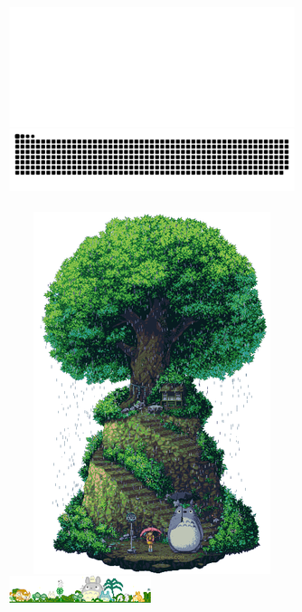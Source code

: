 
<!-- NEOFETCH -->
<!-- https://readme-typing-svg.demolab.com/demo/ -->
<!-- 
W41do@GitHub:~$ neofetch
 
⬛⬛⬛⬛⬛⬛⬜⬜⬜⬜⬜⬜⬜⬛⬛⬛⬛⬛⬛   W41do@GitHub
⬛⬛⬛⬛⬜⬜⬜⬜⬜⬜⬜⬜⬜⬜⬜⬛⬛⬛⬛   ------------
⬛⬛⬛⬜⬜⬜⬜⬜⬜⬜⬜⬜⬜⬜⬜⬜⬛⬛⬛   Name: Waldo
⬛⬛⬜⬜⬜⬛⬜⬜⬜⬜⬜⬜⬜⬛⬜⬜⬜⬛⬛   Age: 21 years
⬛⬜⬜⬜⬛⬛⬛⬜⬜⬜⬜⬜⬛⬛⬛⬜⬜⬜⬛   Status: Student
⬛⬜⬜⬜⬛⬛⬛⬛⬛⬛⬛⬛⬛⬛⬛⬜⬜⬜⬛   From: Czech Republic
⬜⬜⬜⬛⬛⬛⬛⬛⬛⬛⬛⬛⬛⬛⬛⬛⬜⬜⬜   
⬜⬜⬜⬛⬛⬛⬛⬛⬛⬛⬛⬛⬛⬛⬛⬛⬜⬜⬜   Job: SOC Analyst [1 year]
⬜⬜⬜⬛⬛⬛⬛⬛⬛⬛⬛⬛⬛⬛⬛⬛⬜⬜⬜   Education: InfoSec student [2 years, 1 more -> bachelor's degree]
⬜⬜⬜⬛⬛⬛⬛⬛⬛⬛⬛⬛⬛⬛⬛⬛⬜⬜⬜   
⬜⬜⬜⬛⬛⬛⬛⬛⬛⬛⬛⬛⬛⬛⬛⬛⬜⬜⬜   Languages: Python, Bash/Shell, Markdown, HTML, CSS, JS, Java, C/C++, SQL, VBA
⬜⬜⬜⬜⬛⬛⬛⬛⬛⬛⬛⬛⬛⬛⬛⬜⬜⬜⬜   Interests: Linux, Cybersecurity, Creativity, Automation
⬜⬜⬜⬜⬜⬛⬛⬛⬛⬛⬛⬛⬛⬛⬜⬜⬜⬜⬜   IDE: Visual Studio Code [Color Theme: Tokyo Night]
⬛⬜⬜⬜⬜⬜⬜⬜⬛⬛⬛⬜⬜⬜⬜⬜⬜⬜⬛   
⬛⬜⬜⬛⬛⬜⬜⬛⬛⬛⬛⬛⬜⬜⬜⬜⬜⬜⬛   Hobbies: Programming, Anime, Books, Games
⬛⬛⬜⬜⬛⬛⬛⬛⬛⬛⬛⬛⬜⬜⬜⬜⬜⬛⬛   Fun Fact: you found me
⬛⬛⬛⬜⬜⬛⬛⬛⬛⬛⬛⬛⬜⬜⬜⬜⬛⬛⬛   
⬛⬛⬛⬛⬜⬜⬜⬛⬛⬛⬛⬛⬜⬜⬜⬛⬛⬛⬛   ⬛🟥🟩🟨🟦🟪🟧⬜
⬛⬛⬛⬛⬛⬛⬜⬛⬛⬛⬛⬛⬜⬛⬛⬛⬛⬛⬛   ⬛🟥🟩🟨🟦🟪🟧⬜
 
W41do@GitHub:~$
-->

<!-- TEXT ONLY -->
<!-- 
W41do@GitHub
------------
Name: Waldo
Age: 21 years
Status: Student
From: Czech Republic

Job: SOC Analyst [1 year]
Education: InfoSec student [2 years, 1 more -> bachelor's degree]

Languages: Python, Bash/Shell, Markdown, HTML, CSS, JS, Java, C/C++, SQL, VBA
Interests: Linux, Cybersecurity, Creativity, Automation
IDE: Visual Studio Code [Color Theme: Tokyo Night]

Quote of the Day: “Remember that very little is needed to make a happy life.”
Hobbies: Programming, Anime, Books, Games
Fun Fact: you found me

⬛🟥🟩🟨🟦🟪🟧⬜
⬛🟥🟩🟨🟦🟪🟧⬜
 -->

<div align="center">
<picture>
    <img src="neofetch/blue_slow.svg"/>
</picture>
<picture>
    <img src="snake/snake1.svg"/>
</picture>
</br>
</br>
</br>
<picture>
    <img src="gifs/totoro.gif"/>
</picture>
</div>
<div align="center" style="position: fixed;">
<picture>
    <img src="gifs/totoro_bg.gif">
</picture>
</div>


<!-- 
<picture>
    <img src="purple.svg" alt="Typing SVG" />
</picture> -->

<!-- <picture>
    <img src="red.svg" alt="Typing SVG" />
</picture> -->

<!-- <picture>
    <img src="tyrquise.svg" alt="Typing SVG" />
</picture>


<picture>
    <img src="1.svg" alt="Typing SVG" />
</picture>

<picture>
    <img src="2.svg" alt="Typing SVG" />
</picture>

<picture>
    <img src="3.svg" alt="Typing SVG" />
</picture>

<picture>
    <img src="4.svg" alt="Typing SVG" />
</picture>

<picture>
    <img src="5.svg" alt="Typing SVG" />
</picture> -->

<!-- <picture>
    <img src="6.svg" alt="Typing SVG" />
</picture> -->





<!-- Design and Customization
Learning: Machine/Deep Learning
Programming Languages: Python, Java, C++,
Code: Python, Java, C++,
Role: SOC Analyst [1 year]
Email: W41do [at] protonmail.com



Discord: Waldo#8282

Certifications: 404
Current Linux Distro: Fedora 37
Favorite Quote: “Remember that very little is needed to make a happy life.” ― Marcus Aurelius, Meditations
Favorite Book: Meditations: Aurelius, Marcus
Goals: Obtain OSCP certification, contribute to open-source projects


https://github.com/DenverCoder1/readme-typing-svg
https://github.com/DenverCoder1/github-readme-streak-stats
https://github.com/DenverCoder1/custom-icon-badges
https://github.com/DenverCoder1/table2ascii


cool accs:
https://github.com/guilyx

<p align="center">
  <img src="https://capsule-render.vercel.app/api?type=waving&color=gradient&height=60&section=footer&width=100"/>
</p>


## Visitor Count
![Visitor Count](https://profile-counter.glitch.me/8BitJonny/count.svg) -->

<!-- ## Spotify Live View
[![Spotify](https://github-spotify-live.vercel.app/api/spotify)](https://open.spotify.com/user/31satnjpfyyvc43dgnzmwfyvas5y) -->


<!-- https://github.com/8BitJonny/8BitJonny/tree/master

W41do@Earth
-----------
OS: Homo Sapiens OS
Host: Earth (Classified as Planet 3rd Rock from the Sun)
Kernel: DNA/RNA
Uptime: 21 years
Packages: j
Shell: j
Resolution: j
DE: INFJ
WM: idk
WM Theme: idk
Theme: idk
Terminal: Verbal and Nonverbal Communication
CPU: Brain (Central Processing Unit)
GPU: Eyes (Visual Processing Unit)
<!-- <html>
<body> -->
<!-- Memory: Memory Capacity (Short-term and Long-term Memory)
Memory: <p id="memory"></p>2056TiB / 2274TiB

<div>
<script>
let x = Math.floor((Math.random() * 500) + 1); 
document.getElementById("memory").innerHTML = x;
</script>
</div> -->
<!-- 
</body>
</html> -->
<!-- 
Name: Waldo
Age: 21 years
Host: 
Personality Type: INFJ
Location: Czech Republic
Local Time: UTC+02:00
Email: W41do@protonmail.com
Hobbies: 
Education:
Interests:
Favorite Food:
Favorite Books:


<!-- A little more about me...
About myself...




“Remember that very little is needed to make a happy life.”
― Marcus Aurelius, Meditations 


“Death smiles at us all; all we can do is smile back.”
― Marcus Aurelius 


“Confine yourself to the present.”
― Marcus Aurelius, Meditations 


“A man must stand erect, not be kept erect by others.”
― Marcus Aurelius, Meditations 


“He is so rich, he has no room to shit.”
― Marcus Aurelius, Meditations 

“Ask yourself at every moment, 'Is this necessary?”
― Marcus Aurelius






Time Zone: UTC+02:00

OS: Earth (Human Edition)
Name: [Insert Name]
Age: 21 years
Gender: [Insert Gender]
Nationality: [Insert Nationality]

Work Experience: [Insert Job Title], [Insert Company/Organization Name], [Insert Duration] | [Insert Job Title], [Insert Company/Organization Name], [Insert Duration] | [Insert Job Title], [Insert Company/Organization Name], [Insert Duration]
Research Experience: [Insert Research Position], [Insert Research Institution], [Insert Duration] | [Insert Research Position], [Insert Research Institution], [Insert Duration]
Projects: [Insert Project Title]: [Insert Brief Description/Key Accomplishments] | [Insert Project Title]: [Insert Brief Description/Key Accomplishments] | [Insert Project Title]: [Insert Brief Description/Key Accomplishments]
Publications: [Insert Publication Title], [Insert Journal/Conference Name], [Insert Year] | [Insert Publication Title], [Insert Journal/Conference Name], [Insert Year]
Skills: [Insert Skill 1]: [Insert Skill Level] | [Insert Skill 2]: [Insert Skill Level] | [Insert Skill 3]: [Insert Skill Level]


Advanced autostructuring and autorepair.
100–400Hz var
20watt idle, 100 watt peak. Ketone-oxygen power supply.
Liquid cooled.


If the human brain were a computer, what would be the specifications of this computer?

Asynchronous analog pulse modulated neural net at 100–400Hz variable frequency. 100 billion neurons and 200 trillion connection.

Advanced autostructuring and autorepair.

20watt idle, 100 watt peak. Ketone-oxygen power supply.

Liquid cooled.

700000 hours MTBF.

On the other hand, the brain has about 1e15 synapses, making it analogous to five million contemporary 200 million transistor chip "cores".


🟩🟩🟦🟦🟦
🟩🟩🟩🟦🟦🟦🟩
🟩🟩🟩🟦🟦🟦🟦🟩🟩
🟩🟦🟦🟦🟦🟦🟩🟩🟩
🟦🟩🟩🟦🟦🟦🟩🟩🟩
🟦🟩🟩🟦🟦🟦🟦🟩🟩
🟦🟦🟩🟦🟦🟦🟦🟩🟩
🟦🟦🟦🟦🟦🟦🟦
🟦🟦🟦🟦🟦


⬜⬜⬜⬜⬛⬛⬛⬛⬛⬛⬜⬜⬜⬜⬜
⬜⬜⬛⬛🟦🟦🟦🟦🟦🟦⬛⬛⬜⬜⬜
⬜⬛🟦🟦🟦🟦🟦🟦🟩🟦🟦🟦⬛⬜⬜
🟦🟦🟩🟩🟦🟦🟦🟦🟩🟦🟦🟦⬛⬜
🟦🟩🟩🟩🟦🟦🟦🟩🟩🟦🟦🟦⬛⬜
🟦🟦🟦🟩🟩🟩🟦🟦🟩🟦🟦🟦🟦🟦⬛
🟦🟦🟦🟩🟩🟦🟩🟦🟦🟦🟦🟩🟩🟦⬛
🟦🟦🟦🟦🟩🟦🟦🟦🟦🟦🟦🟦🟩🟦⬛
🟦🟦🟦🟦🟦🟦🟦🟦🟦🟦🟦🟦🟦🟦⬛
🟩🟦🟦🟦🟦🟦🟩🟩🟩🟩🟦🟦🟩🟦⬛
🟩🟩🟦⬛⬛⬛⬛⬛⬛⬛⬛🟦🟦🟦⬛

⬜⬜⬛⬜⬜⬜⬛⬜⬜⬛⬜⬜⬜⬛⬜⬜
⬜⬜⬛⬜⬜⬜⬜⬜⬜⬜⬜⬜⬜⬛⬜⬜
⬜⬜⬜⬛⬜⬜⬜⬜⬜⬜⬜⬜⬛⬜⬜⬜
⬜⬜⬜⬜⬛⬛⬛⬛⬛⬛⬛⬛⬜⬜⬜⬜

🟨
"　"


⬜⬜⬜⬜⬜⬛⬛⬛⬛⬛⬜⬜⬜⬜⬜
⬜⬜⬜⬛⬛⬛⬛⬛⬛⬛⬛⬛⬜⬜⬜
⬜⬜⬛⬛⬛⬛⬛⬛⬛⬛⬛⬛⬛⬜⬜
⬜⬛⬛⬛⬛⬛⬛⬛⬛⬛⬛⬛⬛⬛⬜
⬜⬛⬛⬛⬛⬛⬛⬛⬛⬛⬜⬜⬜⬛⬜
⬛⬛⬛⬛⬛⬛⬛⬛⬛⬜⬜⬜⬜⬜⬛
⬛⬛⬛⬛⬛⬛⬛⬛⬜⬜⬜⬜⬜⬜⬛
⬛⬛⬜⬜⬛⬛⬛⬛⬜⬜⬜⬛⬛⬜⬜
⬛⬛⬜⬜⬜⬛⬛⬜⬜⬜⬛⬛⬛⬜⬜
⬛⬛⬜⬜⬜⬜⬛⬜⬜⬛⬛⬛⬛⬜⬜
⬜⬛⬛⬜⬜⬜⬛⬜⬜⬛⬛⬛⬜⬜⬜
⬜⬛⬛⬛⬛⬛⬛⬜⬜⬜⬜⬜⬜⬜⬜
⬜⬛⬛⬛⬛⬛⬜⬜⬜⬜⬜⬜⬜⬜⬜
⬜⬜⬛⬛⬛⬜⬜⬜⬜⬜⬜⬜⬜⬜⬜


⬜⬜🟥🟥🟥⬜⬜
⬜🟥🟥🟥🟥🟥⬜
🟥🟥🟥🟥🟥🟥🟥
🟥⬜⬜🟥⬜⬜🟥
🟥⬛⬜🟥⬛⬜🟥
🟥🟥🟥🟥🟥🟥🟥
🟥🟥🟥🟥🟥🟥🟥
🟥🟥🟥🟥🟥🟥🟥
🟥⬜🟥⬜🟥⬜🟥 -->


<!-- https://github.com/marketplace/actions/generate-snake-game-from-github-contribution-grid

https://github.com/D3vil0p3r

<img src="https://camo.githubusercontent.com/b867e04377eea646939445ce4e0565253428256abc39c6d32d7b67aab3160d18/68747470733a2f2f63617073756c652d72656e6465722e76657263656c2e6170702f6170693f747970653d776176696e6726636f6c6f723d6772616469656e74266865696768743d3130302673656374696f6e3d666f6f746572" theme=tokyonight/>

<img src="https://camo.githubusercontent.com/b867e04377eea646939445ce4e0565253428256abc39c6d32d7b67aab3160d18/68747470733a2f2f63617073756c652d72656e6465722e76657263656c2e6170702f6170693f747970653d776176696e6726636f6c6f723d6772616469656e74266865696768743d3130302673656374696f6e3d666f6f746572"/>

https://github.com/VydrOz




♠️⚫⬛🖤♣️🤍⬜⚪◼️◾▪️◻️◽▫️🔲🔳 

⬜⬜⬜⬜⬜⬜⬜⬜⬜⬜⬜⬜⬜⬜⬜⬜
⬜⬜⬛⬛⬜⬜⬜⬜⬜⬜⬜⬜⬛⬛⬜⬜
⬜⬛⬜⬜⬛⬜⬜⬜⬜⬜⬜⬛⬜⬜⬛⬜
⬜⬛⬜⬜⬜⬛⬜⬜⬜⬜⬛⬜⬜⬜⬛⬜
⬜⬛⬜⬜⬜⬜⬛⬛⬛⬛⬜⬜⬜⬜⬛⬜
⬜⬛⬜⬜⬜⬜⬜⬜⬜⬜⬜⬜⬜⬜⬛⬜
⬛⬜⬜⬜⬜⬜⬜⬜⬜⬜⬜⬜⬜⬜⬜⬛
⬛⬜⬜⬜⬛⬛⬜⬜⬜⬜⬛⬛⬜⬜⬜⬛
⬛⬜🌫️⬛⬛⬛⬛🌫️🌫️⬛⬛⬛⬛🌫️⬜⬛
⬛⬜⬜⬛⬛⬛⬛⬜⬜⬛⬛⬛⬛⬜⬜⬛
⬛⬜⬜⬜⬛⬛⬜⬜⬜⬜⬛⬛⬜⬜⬜⬛
⬜⬛⬜⬜⬜⬜⬜⬜⬜⬜⬜⬜⬜⬜⬛⬜
⬜⬜⬛⬜⬜⬜⬜⬜⬜⬜⬜⬜⬜⬛⬜⬜
⬜⬜⬜⬛⬛⬛⬛⬛⬛⬛⬛⬛⬛⬜⬜⬜
⬜⬜⬜⬜⬜⬜⬜⬜⬜⬜⬜⬜⬜⬜⬜⬜
⬜⬜⬜⬜⬜⬜⬜⬜⬜⬜⬜⬜⬜⬜⬜⬜

⬜⬜⬜⬜⬜⬜⬜⬜⬜⬜⬜⬜⬜⬜⬜⬜
⬜⬜⬛⬛⬜⬜⬜⬜⬜⬜⬜⬜⬛⬛⬜⬜
⬜⬛🌫️🌫️⬛⬜⬜⬜⬜⬜⬜⬛🌫️🌫️⬛⬜
⬜⬛🌫️🌫️🌫️⬛⬜⬜⬜⬜⬛🌫️🌫️🌫️⬛⬜
⬜⬛🌫️🌫️🌫️🌫️⬛⬛⬛⬛🌫️🌫️🌫️🌫️⬛⬜
⬜⬛🌫️🌫️🌫️🌫️🌫️🌫️🌫️🌫️🌫️🌫️🌫️🌫️⬛⬜
⬛🌫️🌫️🌫️🌫️🌫️🌫️🌫️🌫️🌫️🌫️🌫️🌫️🌫️🌫️⬛
⬛🌫️🌫️🌫️⬛⬛🌫️🌫️🌫️🌫️⬛⬛🌫️🌫️🌫️⬛
⬛🌫️🌫️⬛⬛⬛⬛🌫️🌫️⬛⬛⬛⬛🌫️🌫️⬛
⬛🌫️🌫️⬛⬛⬛⬛🌫️🌫️⬛⬛⬛⬛🌫️🌫️⬛
⬛🌫️🌫️🌫️⬛⬛🌫️🌫️🌫️🌫️⬛⬛🌫️🌫️🌫️⬛
⬜⬛🌫️🌫️🌫️🌫️🌫️🌫️🌫️🌫️🌫️🌫️🌫️🌫️⬛⬜
⬜⬜⬛🌫️🌫️🌫️🌫️🌫️🌫️🌫️🌫️🌫️🌫️⬛⬜⬜
⬜⬜⬜⬛⬛⬛⬛⬛⬛⬛⬛⬛⬛⬜⬜⬜
⬜⬜⬜⬜⬜⬜⬜⬜⬜⬜⬜⬜⬜⬜⬜⬜
⬜⬜⬜⬜⬜⬜⬜⬜⬜⬜⬜⬜⬜⬜⬜⬜


" " 2X JE MENE NEZ KOSTKA
" " obyc mezera ale funguje 

"　"
"        " two spaces plus 0.001
"⠀⠀" one minus 0.001

"　⠀"

"⠀⢀" dost good

3x" "plus" "obys rovna se 2 mezery tesne pres

"                  " perfect 7
"　　　　　　　　　　　" perfect 8 (16)
"    　　" perfect 3 (6, 9, 12)
"        " two spaces plus 0.001



⬛⬛⬛⬛⬛⬛⬛⬛⬛⬛⬛⬛⬛⬛⬛⬛
⬛⬛🟥🟥⬛⬛⬛⬛⬛⬛⬛⬛🟥🟥⬛⬛
⬛🟥⬛⬛🟥⬛⬛⬛⬛⬛⬛🟥⬛⬛🟥⬛
⬛🟥⬛⬛⬛🟥⬛⬛⬛⬛🟥⬛⬛⬛🟥⬛
⬛🟥⬛⬛⬛⬛🟥🟥🟥🟥⬛⬛⬛⬛🟥⬛
⬛🟥⬛⬛⬛⬛⬛⬛⬛⬛⬛⬛⬛⬛🟥⬛
🟥⬛⬛⬛⬛⬛⬛⬛⬛⬛⬛⬛⬛⬛⬛🟥
🟥⬛⬛⬛🟥🟥⬛⬛⬛⬛🟥🟥⬛⬛⬛🟥
🟥⬛⬛🟥🟥🟥🟥⬛⬛🟥🟥🟥🟥⬛⬛🟥
🟥⬛⬛🟥🟥🟥🟥⬛⬛🟥🟥🟥🟥⬛⬛🟥
🟥⬛⬛⬛🟥🟥⬛⬛⬛⬛🟥🟥⬛⬛⬛🟥
⬛🟥⬛⬛⬛⬛⬛⬛⬛⬛⬛⬛⬛⬛🟥⬛
⬛⬛🟥⬛⬛⬛⬛⬛⬛⬛⬛⬛⬛🟥⬛⬛
⬛⬛⬛🟥🟥🟥🟥🟥🟥🟥🟥🟥🟥⬛⬛⬛
⬛⬛⬛⬛⬛⬛⬛⬛⬛⬛⬛⬛⬛⬛⬛⬛
⬛⬛⬛⬛⬛⬛⬛⬛⬛⬛⬛⬛⬛⬛⬛⬛



🟦🟦🟦🟦🟦🟦🟦🟦🟦🟦🟦🟦🟦🟦🟦🟦
🟦🟦⬛⬛🟦🟦🟦🟦🟦🟦🟦🟦⬛⬛🟦🟦
🟦⬛🟦🟦⬛🟦🟦🟦🟦🟦🟦⬛🟦🟦⬛🟦
🟦⬛🟦🟦🟦⬛🟦🟦🟦🟦⬛🟦🟦🟦⬛🟦
🟦⬛🟦🟦🟦🟦⬛⬛⬛⬛🟦🟦🟦🟦⬛🟦
🟦⬛🟦🟦🟦🟦🟦🟦🟦🟦🟦🟦🟦🟦⬛🟦
⬛🟦🟦🟦🟦🟦🟦🟦🟦🟦🟦🟦🟦🟦🟦⬛
⬛🟦🟦🟦⬛⬛🟦🟦🟦🟦⬛⬛🟦🟦🟦⬛
⬛🟦🟦⬛⬛⬛⬛🟦🟦⬛⬛⬛⬛🟦🟦⬛
⬛🟦🟦⬛⬛⬛⬛🟦🟦⬛⬛⬛⬛🟦🟦⬛
⬛🟦🟦🟦⬛⬛🟦🟦🟦🟦⬛⬛🟦🟦🟦⬛
🟦⬛🟦🟦🟦🟦🟦🟦🟦🟦🟦🟦🟦🟦⬛🟦
🟦🟦⬛🟦🟦🟦🟦🟦🟦🟦🟦🟦🟦⬛🟦🟦
🟦🟦🟦⬛⬛⬛⬛⬛⬛⬛⬛⬛⬛🟦🟦🟦
🟦🟦🟦🟦🟦🟦🟦🟦🟦🟦🟦🟦🟦🟦🟦🟦
🟦🟦🟦🟦🟦🟦🟦🟦🟦🟦🟦🟦🟦🟦🟦🟦



⬜⬜⬜⬜⬜⬜⬜⬜⬜⬜⬜⬜⬜⬜⬜⬜
⬜⬜🟦🟦⬜⬜⬜⬜⬜⬜⬜⬜🟦🟦⬜⬜
⬜🟦⬜⬜🟦⬜⬜⬜⬜⬜⬜🟦⬜⬜🟦⬜
⬜🟦⬜⬜⬜🟦⬜⬜⬜⬜🟦⬜⬜⬜🟦⬜
⬜🟦⬜⬜⬜⬜🟦🟦🟦🟦⬜⬜⬜⬜🟦⬜
⬜🟦⬜⬜⬜⬜⬜⬜⬜⬜⬜⬜⬜⬜🟦⬜
🟦⬜⬜⬜⬜⬜⬜⬜⬜⬜⬜⬜⬜⬜⬜🟦
🟦⬜⬜⬜🟦🟦⬜⬜⬜⬜🟦🟦⬜⬜⬜🟦
🟦⬜⬜🟦🟦🟦🟦⬜⬜🟦🟦🟦🟦⬜⬜🟦
🟦⬜⬜🟦🟦🟦🟦⬜⬜🟦🟦🟦🟦⬜⬜🟦
🟦⬜⬜⬜🟦🟦⬜⬜⬜⬜🟦🟦⬜⬜⬜🟦
⬜🟦⬜⬜⬜⬜⬜⬜⬜⬜⬜⬜⬜⬜🟦⬜
⬜⬜🟦⬜⬜⬜⬜⬜⬜⬜⬜⬜⬜🟦⬜⬜
⬜⬜⬜🟦🟦🟦🟦🟦🟦🟦🟦🟦🟦⬜⬜⬜
⬜⬜⬜⬜⬜⬜⬜⬜⬜⬜⬜⬜⬜⬜⬜⬜
⬜⬜⬜⬜⬜⬜⬜⬜⬜⬜⬜⬜⬜⬜⬜⬜


🟩🟩🟩🟩🟩🟩🟩🟩🟩🟩🟩🟩🟩🟩🟩🟩
🟩🟩⬛⬛🟩🟩🟩🟩🟩🟩🟩🟩⬛⬛🟩🟩
🟩⬛🟩🟩⬛🟩🟩🟩🟩🟩🟩⬛🟩🟩⬛🟩
🟩⬛🟩🟩🟩⬛🟩🟩🟩🟩⬛🟩🟩🟩⬛🟩
🟩⬛🟩🟩🟩🟩⬛⬛⬛⬛🟩🟩🟩🟩⬛🟩
🟩⬛🟩🟩🟩🟩🟩🟩🟩🟩🟩🟩🟩🟩⬛🟩
⬛🟩🟩🟩🟩🟩🟩🟩🟩🟩🟩🟩🟩🟩🟩⬛
⬛🟩🟩🟩⬛⬛🟩🟩🟩🟩⬛⬛🟩🟩🟩⬛
⬛🟩🟩⬛⬛⬛⬛🟩🟩⬛⬛⬛⬛🟩🟩⬛
⬛🟩🟩⬛⬛⬛⬛🟩🟩⬛⬛⬛⬛🟩🟩⬛
⬛🟩🟩🟩⬛⬛🟩🟩🟩🟩⬛⬛🟩🟩🟩⬛
🟩⬛🟩🟩🟩🟩🟩🟩🟩🟩🟩🟩🟩🟩⬛🟩
🟩🟩⬛🟩🟩🟩🟩🟩🟩🟩🟩🟩🟩⬛🟩🟩
🟩🟩🟩⬛⬛⬛⬛⬛⬛⬛⬛⬛⬛🟩🟩🟩
🟩🟩🟩🟩🟩🟩🟩🟩🟩🟩🟩🟩🟩🟩🟩🟩
🟩🟩🟩🟩🟩🟩🟩🟩🟩🟩🟩🟩🟩🟩🟩🟩


⬜⬜⬜⬜⬜⬜⬜⬜⬜⬜⬜⬜⬜⬜⬜⬜
⬜⬜🟩🟩⬜⬜⬜⬜⬜⬜⬜⬜🟩🟩⬜⬜
⬜🟩⬜⬜🟩⬜⬜⬜⬜⬜⬜🟩⬜⬜🟩⬜
⬜🟩⬜⬜⬜🟩⬜⬜⬜⬜🟩⬜⬜⬜🟩⬜
⬜🟩⬜⬜⬜⬜🟩🟩🟩🟩⬜⬜⬜⬜🟩⬜
⬜🟩⬜⬜⬜⬜⬜⬜⬜⬜⬜⬜⬜⬜🟩⬜
🟩⬜⬜⬜⬜⬜⬜⬜⬜⬜⬜⬜⬜⬜⬜🟩
🟩⬜⬜⬜🟩🟩⬜⬜⬜⬜🟩🟩⬜⬜⬜🟩
🟩⬜⬜🟩🟩🟩🟩⬜⬜🟩🟩🟩🟩⬜⬜🟩
🟩⬜⬜🟩🟩🟩🟩⬜⬜🟩🟩🟩🟩⬜⬜🟩
🟩⬜⬜⬜🟩🟩⬜⬜⬜⬜🟩🟩⬜⬜⬜🟩
⬜🟩⬜⬜⬜⬜⬜⬜⬜⬜⬜⬜⬜⬜🟩⬜
⬜⬜🟩⬜⬜⬜⬜⬜⬜⬜⬜⬜⬜🟩⬜⬜
⬜⬜⬜🟩🟩🟩🟩🟩🟩🟩🟩🟩🟩⬜⬜⬜
⬜⬜⬜⬜⬜⬜⬜⬜⬜⬜⬜⬜⬜⬜⬜⬜
⬜⬜⬜⬜⬜⬜⬜⬜⬜⬜⬜⬜⬜⬜⬜⬜


🟦🟦🟦🟦🟦🟦🟦🟦🟦🟦🟦🟦🟦🟦🟦🟦
🟦🟦🟩🟩🟦🟦🟦🟦🟦🟦🟦🟦🟩🟩🟦🟦
🟦🟩🟦🟦🟩🟦🟦🟦🟦🟦🟦🟩🟦🟦🟩🟦
🟦🟩🟦🟦🟦🟩🟦🟦🟦🟦🟩🟦🟦🟦🟩🟦
🟦🟩🟦🟦🟦🟦🟩🟩🟩🟩🟦🟦🟦🟦🟩🟦
🟦🟩🟦🟦🟦🟦🟦🟦🟦🟦🟦🟦🟦🟦🟩🟦
🟩🟦🟦🟦🟦🟦🟦🟦🟦🟦🟦🟦🟦🟦🟦🟩
🟩🟦🟦🟦🟩🟩🟦🟦🟦🟦🟩🟩🟦🟦🟦🟩
🟩🟦🟦🟩🟩🟩🟩🟦🟦🟩🟩🟩🟩🟦🟦🟩
🟩🟦🟦🟩🟩🟩🟩🟦🟦🟩🟩🟩🟩🟦🟦🟩
🟩🟦🟦🟦🟩🟩🟦🟦🟦🟦🟩🟩🟦🟦🟦🟩
🟦🟩🟦🟦🟦🟦🟦🟦🟦🟦🟦🟦🟦🟦🟩🟦
🟦🟦🟩🟦🟦🟦🟦🟦🟦🟦🟦🟦🟦🟩🟦🟦
🟦🟦🟦🟩🟩🟩🟩🟩🟩🟩🟩🟩🟩🟦🟦🟦
🟦🟦🟦🟦🟦🟦🟦🟦🟦🟦🟦🟦🟦🟦🟦🟦
🟦🟦🟦🟦🟦🟦🟦🟦🟦🟦🟦🟦🟦🟦🟦🟦



🟩🟩🟩🟩🟩🟩🟩🟩🟩🟩🟩🟩🟩🟩🟩🟩
🟩🟩🟦🟦🟩🟩🟩🟩🟩🟩🟩🟩🟦🟦🟩🟩
🟩🟦🟩🟩🟦🟩🟩🟩🟩🟩🟩🟦🟩🟩🟦🟩
🟩🟦🟩🟩🟩🟦🟩🟩🟩🟩🟦🟩🟩🟩🟦🟩
🟩🟦🟩🟩🟩🟩🟦🟦🟦🟦🟩🟩🟩🟩🟦🟩
🟩🟦🟩🟩🟩🟩🟩🟩🟩🟩🟩🟩🟩🟩🟦🟩
🟦🟩🟩🟩🟩🟩🟩🟩🟩🟩🟩🟩🟩🟩🟩🟦
🟦🟩🟩🟩🟦🟦🟩🟩🟩🟩🟦🟦🟩🟩🟩🟦
🟦🟩🟩🟦🟦🟦🟦🟩🟩🟦🟦🟦🟦🟩🟩🟦
🟦🟩🟩🟦🟦🟦🟦🟩🟩🟦🟦🟦🟦🟩🟩🟦
🟦🟩🟩🟩🟦🟦🟩🟩🟩🟩🟦🟦🟩🟩🟩🟦
🟩🟦🟩🟩🟩🟩🟩🟩🟩🟩🟩🟩🟩🟩🟦🟩
🟩🟩🟦🟩🟩🟩🟩🟩🟩🟩🟩🟩🟩🟦🟩🟩
🟩🟩🟩🟦🟦🟦🟦🟦🟦🟦🟦🟦🟦🟩🟩🟩
🟩🟩🟩🟩🟩🟩🟩🟩🟩🟩🟩🟩🟩🟩🟩🟩
🟩🟩🟩🟩🟩🟩🟩🟩🟩🟩🟩🟩🟩🟩🟩🟩








⬛⬛⬛⬛⬛⬛⬛⬛⬛⬛⬛⬛⬛⬛⬛⬛
⬛⬛🟩🟩⬛⬛⬛⬛⬛⬛⬛⬛🟩🟩⬛⬛
⬛🟩⬛⬛🟩⬛⬛⬛⬛⬛⬛🟩⬛⬛🟩⬛
⬛🟩⬛⬛⬛🟩⬛⬛⬛⬛🟩⬛⬛⬛🟩⬛
⬛🟩⬛⬛⬛⬛🟩🟩🟩🟩⬛⬛⬛⬛🟩⬛
⬛🟩⬛⬛⬛⬛⬛⬛⬛⬛⬛⬛⬛⬛🟩⬛
🟩⬛⬛⬛⬛⬛⬛⬛⬛⬛⬛⬛⬛⬛⬛🟩
🟩⬛⬛⬛🟩🟩⬛⬛⬛⬛🟩🟩⬛⬛⬛🟩
🟩⬛⬛🟩🟩🟩🟩⬛⬛🟩🟩🟩🟩⬛⬛🟩
🟩⬛⬛🟩🟩🟩🟩⬛⬛🟩🟩🟩🟩⬛⬛🟩
🟩⬛⬛⬛🟩🟩⬛⬛⬛⬛🟩🟩⬛⬛⬛🟩
⬛🟩⬛⬛⬛⬛⬛⬛⬛⬛⬛⬛⬛⬛🟩⬛
⬛⬛🟩⬛⬛⬛⬛⬛⬛⬛⬛⬛⬛🟩⬛⬛
⬛⬛⬛🟩🟩🟩🟩🟩🟩🟩🟩🟩🟩⬛⬛⬛
⬛⬛⬛⬛⬛⬛⬛⬛⬛⬛⬛⬛⬛⬛⬛⬛
⬛⬛⬛⬛⬛⬛⬛⬛⬛⬛⬛⬛⬛⬛⬛⬛



⬛⬛⬛⬛⬛⬛⬛⬛⬛⬛⬛⬛⬛⬛⬛⬛
⬛⬛🟦🟦⬛⬛⬛⬛⬛⬛⬛⬛🟦🟦⬛⬛
⬛🟦⬛⬛🟦⬛⬛⬛⬛⬛⬛🟦⬛⬛🟦⬛
⬛🟦⬛⬛⬛🟦⬛⬛⬛⬛🟦⬛⬛⬛🟦⬛
⬛🟦⬛⬛⬛⬛🟦🟦🟦🟦⬛⬛⬛⬛🟦⬛
⬛🟦⬛⬛⬛⬛⬛⬛⬛⬛⬛⬛⬛⬛🟦⬛
🟦⬛⬛⬛⬛⬛⬛⬛⬛⬛⬛⬛⬛⬛⬛🟦
🟦⬛⬛⬛🟦🟦⬛⬛⬛⬛🟦🟦⬛⬛⬛🟦
🟦⬛⬛🟦🟦🟦🟦⬛⬛🟦🟦🟦🟦⬛⬛🟦
🟦⬛⬛🟦🟦🟦🟦⬛⬛🟦🟦🟦🟦⬛⬛🟦
🟦⬛⬛⬛🟦🟦⬛⬛⬛⬛🟦🟦⬛⬛⬛🟦
⬛🟦⬛⬛⬛⬛⬛⬛⬛⬛⬛⬛⬛⬛🟦⬛
⬛⬛🟦⬛⬛⬛⬛⬛⬛⬛⬛⬛⬛🟦⬛⬛
⬛⬛⬛🟦🟦🟦🟦🟦🟦🟦🟦🟦🟦⬛⬛⬛
⬛⬛⬛⬛⬛⬛⬛⬛⬛⬛⬛⬛⬛⬛⬛⬛
⬛⬛⬛⬛⬛⬛⬛⬛⬛⬛⬛⬛⬛⬛⬛⬛


🌫️🌫️
⬛⬛⬛⬛⬛⬛⬛⬛⬛⬛⬛⬛⬛⬛⬛⬛
⬛⬛🟪🟪⬛⬛⬛⬛⬛⬛⬛⬛🟪🟪⬛⬛
⬛🟪⬛⬛🟪⬛⬛⬛⬛⬛⬛🟪⬛⬛🟪⬛
⬛🟪⬛⬛⬛🟪⬛⬛⬛⬛🟪⬛⬛⬛🟪⬛
⬛🟪⬛⬛⬛⬛🟪🟪🟪🟪⬛⬛⬛⬛🟪⬛
⬛🟪⬛⬛⬛⬛⬛⬛⬛⬛⬛⬛⬛⬛🟪⬛
🟪⬛⬛⬛⬛⬛⬛⬛⬛⬛⬛⬛⬛⬛⬛🟪
🟪⬛⬛⬛🟪🟪⬛⬛⬛⬛🟪🟪⬛⬛⬛🟪
🟪⬛⬛🟪🟪🟪🟪⬛⬛🟪🟪🟪🟪⬛⬛🟪
🟪⬛⬛🟪🟪🟪🟪⬛⬛🟪🟪🟪🟪⬛⬛🟪
🟪⬛⬛⬛🟪🟪⬛⬛⬛⬛🟪🟪⬛⬛⬛🟪
⬛🟪⬛⬛⬛⬛⬛⬛⬛⬛⬛⬛⬛⬛🟪⬛
⬛⬛🟪⬛⬛⬛⬛⬛⬛⬛⬛⬛⬛🟪⬛⬛
⬛⬛⬛🟪🟪🟪🟪🟪🟪🟪🟪🟪🟪⬛⬛⬛
⬛⬛⬛⬛⬛⬛⬛⬛⬛⬛⬛⬛⬛⬛⬛⬛
⬛⬛⬛⬛⬛⬛⬛⬛⬛⬛⬛⬛⬛⬛⬛⬛




⬛⬛⬛⬛⬛⬛⬛⬛⬛⬛⬛⬛⬛⬛⬛⬛
⬛⬛🟥🟥⬛⬛⬛⬛⬛⬛⬛⬛🟥🟥⬛⬛
⬛🟥⬛⬛🟥⬛⬛⬛⬛⬛⬛🟥⬛⬛🟥⬛
⬛🟥⬛⬛⬛🟥⬛⬛⬛⬛🟥⬛⬛⬛🟥⬛
⬛🟥⬛⬛⬛⬛🟥🟥🟥🟥⬛⬛⬛⬛🟥⬛
⬛🟥⬛⬛⬛⬛⬛⬛⬛⬛⬛⬛⬛⬛🟥⬛
🟥⬛⬛⬛⬛⬛⬛⬛⬛⬛⬛⬛⬛⬛⬛🟥
🟥⬛⬛⬛🟥🟥⬛⬛⬛⬛🟥🟥⬛⬛⬛🟥
🟥⬛⬛🟥🟥🟥🟥⬛⬛🟥🟥🟥🟥⬛⬛🟥
🟥⬛⬛🟥🟥🟥🟥⬛⬛🟥🟥🟥🟥⬛⬛🟥
🟥⬛⬛⬛🟥🟥⬛⬛⬛⬛🟥🟥⬛⬛⬛🟥
⬛🟥⬛⬛⬛⬛⬛⬛⬛⬛⬛⬛⬛⬛🟥⬛
⬛⬛🟥⬛⬛⬛⬛⬛⬛⬛⬛⬛⬛🟥⬛⬛
⬛⬛⬛🟥🟥🟥🟥🟥🟥🟥🟥🟥🟥⬛⬛⬛
⬛⬛⬛⬛⬛⬛⬛⬛⬛⬛⬛⬛⬛⬛⬛⬛
⬛⬛⬛⬛⬛⬛⬛⬛⬛⬛⬛⬛⬛⬛⬛⬛


⬜⬜⬜⬜⬜⬜⬜⬜⬜⬜🟥🟥⬜⬜⬜⬜⬜🟥🟥⬜⬜⬜⬜⬜⬜⬜⬜⬜⬜
⬜⬜⬜⬜⬜⬜⬜⬜🟧🟥🟥🟥🟥⬜⬜⬜🟥🟥🟥🟥🟧⬜⬜⬜⬜⬜⬜⬜⬜
⬜⬜⬜⬜⬜⬜⬜🟧🟧🟧🟥🟥🟥🟥🟥🟥🟥🟥🟥🟧🟧🟧⬜⬜⬜⬜⬜⬜⬜
⬜⬜⬜⬜⬜🟨🟨🟨🟧🟧🟧🟥🟥🟥⬜🟥🟥🟥🟧🟧🟧🟨🟨🟨⬜⬜⬜⬜⬜
⬜⬜⬜🟩🟩🟨🟨🟨🟨🟧🟧🟧🟥⬜⬜⬜🟥🟧🟧🟧🟨🟨🟨🟨🟩🟩⬜⬜⬜
⬜🟦🟦🟩🟩🟩🟨🟨🟨🟨🟧🟧🟧🟧⬜🟧🟧🟧🟧🟨🟨🟨🟩🟩🟩🟩🟦🟦⬜
🟪🟪🟦🟦🟩🟩🟩🟩🟨🟨🟨🟧🟧🟧🟧🟧🟧🟧🟨🟨🟨🟩🟩🟩🟩🟦🟦🟪🟪
🟪🟪🟪🟦🟦🟦🟩🟩🟩🟨🟨🟨🟨🟧⬜🟧🟨🟨🟨🟨🟩🟩🟩🟦🟦🟦🟪🟪🟪
⬜🟪🟪🟦🟦⬜🟦🟩🟩🟩🟨🟨🟨🟨🟨🟨🟨🟨🟨🟩🟩🟩🟦⬜🟦🟦🟪🟪⬜
⬜⬜🟪🟪⬜🟦🟦🟦🟩🟩🟩🟩🟩🟨⬜🟨🟩🟩🟩🟩🟩🟦🟦🟦⬜🟪🟪⬜⬜
⬜⬜⬜⬜🟪🟪🟦🟦🟦🟦🟩🟩🟩🟩🟩🟩🟩🟩🟩🟦🟦🟦🟦🟪🟪⬜⬜⬜⬜
⬜⬜⬜⬜🟪🟪🟪🟪🟦🟦🟦🟦🟦🟩⬜🟩🟦🟦🟦🟦🟦🟦🟪🟪🟪⬜⬜⬜⬜
⬜⬜⬜⬜⬜⬜🟪🟪🟪🟪⬜🟦🟦🟦🟦🟦🟦🟦⬜🟪🟪🟪🟪⬜⬜⬜⬜⬜⬜
⬜⬜⬜⬜⬜⬜⬜🟪🟪⬜🟪🟪🟦🟦⬜🟦🟦🟪🟪⬜🟪🟪⬜⬜⬜⬜⬜⬜⬜
⬜⬜⬜⬜⬜⬜⬜⬜⬜⬜🟪🟪🟪🟪🟪🟪🟪🟪🟪⬜⬜⬜⬜⬜⬜⬜⬜⬜⬜
⬜⬜⬜⬜⬜⬜⬜⬜⬜⬜⬜⬜🟪🟪🟪🟪🟪⬜⬜⬜⬜⬜⬜⬜⬜⬜⬜⬜



⬜⬜⬜⬜⬜⬜⬜⬜⬜⬜⬜⬜⬜⬜⬜⬜
⬜⬜⬜⬜⬜⬜⬜⬜⬜⬜⬜⬜⬜⬜⬜⬜
⬜⬜⬜⬜⬜⬜⬜⬜⬜⬜⬜⬜⬜⬜⬜⬜
⬜⬜⬜⬜⬜⬜⬜⬜⬜⬜⬜⬜⬜⬜⬜⬜
⬜⬜⬜⬜⬜⬜⬜⬜⬜⬜⬜⬜⬜⬜⬜⬜
⬜⬜⬜⬜⬜⬜⬜⬜⬜⬜⬜⬜⬜⬜⬜⬜
⬜⬜⬜⬜⬜⬜⬜⬜⬜⬜⬜⬜⬜⬜⬜⬜
⬜⬜⬜⬜⬜⬜⬜⬜⬜⬜⬜⬜⬜⬜⬜⬜
⬜⬜⬜⬜⬜⬜⬜⬜⬜⬜⬜⬜⬜⬜⬜⬜
⬜⬜⬜⬜⬜⬜⬜⬜⬜⬜⬜⬜⬜⬜⬜⬜
⬜⬜⬜⬜⬜⬜⬜⬜⬜⬜⬜⬜⬜⬜⬜⬜
⬜⬜⬜⬜⬜⬜⬜⬜⬜⬜⬜⬜⬜⬜⬜⬜
⬜⬜⬜⬜⬜⬜⬜⬜⬜⬜⬜⬜⬜⬜⬜⬜
⬜⬜⬜⬜⬜⬜⬜⬜⬜⬜⬜⬜⬜⬜⬜⬜
⬜⬜⬜⬜⬜⬜⬜⬜⬜⬜⬜⬜⬜⬜⬜⬜
⬜⬜⬜⬜⬜⬜⬜⬜⬜⬜⬜⬜⬜⬜⬜⬜

⬛⬛⬛⬛⬛⬛⬛⬛⬛⬛⬛⬛⬛⬛⬛
⬛⬛⬛⬛⬛⬛⬛⬛⬛⬛🟩🟩⬛⬛⬛
⬛⬛⬛⬛⬛⬛⬛⬛⬛🟥🟧🟩🟩⬛⬛
⬛⬛⬛⬛⬛⬛⬛⬛🟥🟥🟧🟧🟩🟩⬛
⬛⬛⬛⬛⬛⬛⬛🟥🟥⬛🟥🟧🟩🟩⬛
⬛⬛⬛⬛⬛⬛🟥🟥🟥🟥🟥🟧🟩🟩⬛
⬛⬛⬛⬛⬛🟥🟥🟥⬛🟥🟥🟧🟩🟩⬛
⬛⬛⬛⬛🟥🟥🟥🟥🟥🟥🟥🟧🟩🟩⬛
⬛⬛⬛🟥🟥🟥⬛🟥🟥🟥🟧🟧🟩🟩⬛
⬛⬛🟥🟥⬛🟥🟥🟥🟥🟥🟧🟩🟩⬛⬛
⬛🟩🟧🟧🟥🟥🟥🟥🟧🟧🟩🟩🟩⬛⬛
⬛🟩🟩🟧🟧🟧🟧🟧🟧🟩🟩🟩⬛⬛⬛
⬛⬛🟩🟩🟩🟩🟩🟩🟩🟩🟩⬛⬛⬛⬛
⬛⬛⬛⬛🟩🟩🟩🟩🟩⬛⬛⬛⬛⬛⬛
⬛⬛⬛⬛⬛⬛⬛⬛⬛⬛⬛⬛⬛⬛⬛


⬛⬛⬛⬛⬜⬜⬛⬛⬛⬛⬜⬜⬛⬛⬛⬛
⬛⬛⬛⬜⬜⬜⬜⬛⬛⬜⬜⬜⬜⬛⬛⬛
⬛⬛⬛⬜⬜⬜⬜⬛⬛⬜⬜⬜⬜⬛⬛⬛
⬛⬛⬛⬜⬜⬜⬜⬛⬛⬜⬜⬜⬜⬛⬛⬛
⬛⬛⬛⬜⬜⬜⬜⬛⬛⬜⬜⬜⬜⬛⬛⬛
⬛⬛⬛⬜⬜⬜⬜⬛⬛⬜⬜⬜⬜⬛⬛⬛
⬛⬛⬛⬜⬜⬜⬜⬛⬛⬜⬜⬜⬜⬛⬛⬛
⬛⬛⬛⬜⬜⬜⬜⬜⬜⬜⬜⬜⬜⬛⬛⬛
⬛⬛⬛⬛⬜⬜⬜⬜⬜⬜⬜⬜⬛⬛⬛⬛
⬛⬛⬛⬜⬜⬜⬜⬜⬜⬜⬜⬜⬜⬛⬛⬛
⬛⬛⬜⬜⬛⬜⬜⬜⬜⬜⬜⬛⬜⬜⬛⬛
⬛⬛⬜⬜🟦🟦⬜⬜⬜⬜🟦🟦⬜⬜⬛⬛
⬛⬛⬜⬜⬜⬜⬜⬛⬛⬜⬜⬜⬜⬜⬛⬛
⬛⬛⬜⬜⬜⬜⬜⬜⬜⬜⬜⬜⬜⬜⬛⬛
⬛⬛⬛⬜⬜⬜⬜⬜⬜⬜⬜⬜⬜⬛⬛⬛
⬛⬛⬛⬛⬜⬜⬜⬜⬜⬜⬜⬜⬛⬛⬛⬛


⬜⬜⬛⬛⬜⬜⬜⬜⬜⬜⬜⬜⬛⬛⬜⬜
⬜⬛⬜⬜⬛⬜⬜⬜⬜⬜⬜⬛⬜⬜⬛⬜
⬜⬛⬜⬜⬜⬛⬜⬜⬜⬜⬛⬜⬜⬜⬛⬜
⬜⬛⬜⬜⬜⬜⬛⬛⬛⬛⬜⬜⬜⬜⬛⬜
⬜⬛⬜⬜⬜⬜⬜⬜⬜⬜⬜⬜⬜⬜⬛⬜
⬛⬜⬜⬜⬜⬜⬜⬜⬜⬜⬜⬜⬜⬜⬜⬛
⬛⬜⬜⬜⬛⬛⬜⬜⬜⬜⬛⬛⬜⬜⬜⬛
⬛⬜🌫️⬛⬛⬛⬛🌫️🌫️⬛⬛⬛⬛🌫️⬜⬛
⬛⬜⬜⬛⬛⬛⬛⬜⬜⬛⬛⬛⬛⬜⬜⬛
⬛⬜⬜⬜⬛⬛⬜⬜⬜⬜⬛⬛⬜⬜⬜⬛
⬜⬛⬜⬜⬜⬜⬜⬜⬜⬜⬜⬜⬜⬜⬛⬜
⬜⬜⬛⬜⬜⬜⬜⬜⬜⬜⬜⬜⬜⬛⬜⬜
⬜⬜⬜⬛⬛⬛⬛⬛⬛⬛⬛⬛⬛⬜⬜⬜
⬜⬜⬜⬜⬜⬜⬜⬜⬜⬜⬜⬜⬜⬜⬜⬜
⬜⬜⬜⬜⬜⬜⬜⬜⬜⬜⬜⬜⬜⬜⬜⬜
⬜⬜⬜⬜⬜⬜⬜⬜⬜⬜⬜⬜⬜⬜⬜⬜


⬜⬜⬛⬛⬜⬜⬜⬜⬜⬜⬜⬜⬛⬛⬜⬜
⬜⬛⬜⬜⬛⬜⬜⬜⬜⬜⬜⬛⬜⬜⬛⬜
⬜⬛⬜⬜⬜⬛⬜⬜⬜⬜⬛⬜⬜⬜⬛⬜
⬜⬛⬜⬜⬜⬜⬛⬛⬛⬛⬜⬜⬜⬜⬛⬜
⬜⬛⬜⬜⬜⬜⬜⬜⬜⬜⬜⬜⬜⬜⬛⬜
⬛⬜⬜⬜⬜⬜⬜⬜⬜⬜⬜⬜⬜⬜⬜⬛
⬛⬜⬜⬜⬛⬛⬜⬜⬜⬜⬛⬛⬜⬜⬜⬛
⬛⬜🌫️⬛⬛⬛⬛🌫️🌫️⬛⬛⬛⬛🌫️⬜⬛
⬛⬜⬜⬛⬛⬛⬛⬜⬜⬛⬛⬛⬛⬜⬜⬛
⬛⬜⬜⬜⬛⬛⬜⬜⬜⬜⬛⬛⬜⬜⬜⬛
⬜⬛⬜⬜⬜⬜⬜⬜⬜⬜⬜⬜⬜⬜⬛⬜
⬜⬜⬛⬜⬜⬜⬜⬜⬜⬜⬜⬜⬜⬛⬜⬜
⬜⬜⬜⬛⬛⬛⬛⬛⬛⬛⬛⬛⬛⬜⬜⬜
⬜⬜⬜⬜⬜⬜⬜⬜⬜⬜⬜⬜⬜⬜⬜⬜
⬜⬜⬜⬜⬜⬜⬜⬜⬜⬜⬜⬜⬜⬜⬜⬜
⬜⬜⬜⬜⬜⬜⬜⬜⬜⬜⬜⬜⬜⬜⬜⬜

⬛⬛⬜⬜⬛⬛⬛⬛⬛⬛⬛⬛⬜⬜⬛⬛
⬛⬜⬜⬜⬜⬛⬛⬛⬛⬛⬛⬜⬜⬜⬜⬛
⬛⬜⬜⬜⬜⬜⬛⬛⬛⬛⬜⬜⬜⬜⬜⬛
⬛⬜⬜⬜⬜⬜⬜⬜⬜⬜⬜⬜⬜⬜⬜⬛
⬛⬜⬜⬜⬜⬜⬜⬜⬜⬜⬜⬜⬜⬜⬜⬛
⬜⬜⬜⬜⬜⬜⬜⬜⬜⬜⬜⬜⬜⬜⬜⬜
⬜⬜⬜⬜⬜⬜⬜⬜⬜⬜⬜⬜⬜⬜⬜⬜
⬜⬜⬜⬜⬜⬜⬜⬜⬜⬜⬜⬜⬜⬜⬜⬜
⬜⬜⬜⬜⬜⬜⬜⬜⬜⬜⬜⬜⬜⬜⬜⬜
⬜⬜⬜⬜⬜⬜⬜⬜⬜⬜⬜⬜⬜⬜⬜⬜
⬛⬜⬜⬜⬜⬜⬜⬜⬜⬜⬜⬜⬜⬜⬜⬛
⬛⬛⬜⬜⬜⬜⬜⬜⬜⬜⬜⬜⬜⬜⬛⬛
⬛⬛⬛⬜⬜⬜⬜⬜⬜⬜⬜⬜⬜⬛⬛⬛
⬛⬛⬛⬛⬛⬛⬜⬜⬜⬜⬛⬛⬛⬛⬛⬛
⬛⬜⬜⬛⬛⬜⬜⬜⬜⬜⬜⬛⬛⬛⬛⬛
⬛⬛⬜⬜⬜⬜⬜⬜⬜⬜⬜⬛⬛⬛⬛⬛
⬛⬛⬛⬜⬜⬜⬜⬜⬜⬜⬜⬛⬛⬛⬛⬛
⬛⬛⬛⬛⬛⬜⬜⬜⬜⬜⬜⬛⬛⬛⬛⬛
⬛⬛⬛⬛⬛⬜⬜⬜⬜⬜⬜⬛⬛⬛⬛⬛

⬛⬜⬜⬛⬛⬛⬛⬛⬛⬛⬛⬛⬛⬜⬜⬛
⬛⬜⬜⬜⬜⬛⬛⬛⬛⬛⬛⬜⬜⬜⬜⬛
⬛⬜⬜⬜⬜⬜⬛⬛⬛⬛⬜⬜⬜⬜⬜⬛
⬛⬜⬜⬜⬜⬜⬜⬜⬜⬜⬜⬜⬜⬜⬜⬛
⬜⬜⬜⬜⬜⬜⬜⬜⬜⬜⬜⬜⬜⬜⬜⬜
⬜⬜⬜⬜⬜⬜⬜⬜⬜⬜⬜⬜⬜⬜⬜⬜
⬜⬜⬜⬜⬜⬜⬜⬜⬜⬜⬜⬜⬜⬜⬜⬜
⬜⬜⬜⬜⬜⬜⬜⬜⬜⬜⬜⬜⬜⬜⬜⬜
⬜⬜⬜⬜⬜⬜⬜⬜⬜⬜⬜⬜⬜⬜⬜⬜
⬜⬜⬜⬜⬜⬜⬜⬜⬜⬜⬜⬜⬜⬜⬜⬜
⬜⬜⬜⬜⬜⬜⬜⬜⬜⬜⬜⬜⬜⬜⬜⬜
⬛⬜⬜⬜⬜⬜⬜⬜⬜⬜⬜⬜⬜⬜⬜⬛
⬛⬛⬜⬜⬜⬜⬜⬜⬜⬜⬜⬜⬜⬜⬛⬛
⬛⬛⬛⬛⬛⬛⬜⬜⬜⬜⬛⬛⬛⬛⬛⬛
⬛⬜⬜⬛⬛⬜⬜⬜⬜⬜⬜⬛⬛⬛⬛⬛
⬛⬛⬜⬜⬜⬜⬜⬜⬜⬜⬜⬛⬛⬛⬛⬛
⬛⬛⬛⬜⬜⬜⬜⬜⬜⬜⬜⬛⬛⬛⬛⬛
⬛⬛⬛⬛⬛⬜⬜⬜⬜⬜⬜⬛⬛⬛⬛⬛
⬛⬛⬛⬛⬛⬜⬜⬜⬜⬜⬜⬛⬛⬛⬛⬛  


⬛⬛⬛⬛⬛⬛⬜⬜⬜⬜⬜⬜⬜⬛⬛⬛⬛⬛⬛
⬛⬛⬛⬛⬜⬜⬜⬜⬜⬜⬜⬜⬜⬜⬜⬛⬛⬛⬛
⬛⬛⬛⬜⬜⬜⬜⬜⬜⬜⬜⬜⬜⬜⬜⬜⬛⬛⬛
⬛⬛⬜⬜⬛⬛⬜⬜⬜⬜⬜⬜⬜⬛⬛⬜⬜⬛⬛
⬛⬜⬜⬛⬛⬛⬛⬜⬜⬜⬜⬜⬛⬛⬛⬛⬜⬜⬛
⬛⬜⬜⬛⬛⬛⬛⬛⬛⬛⬛⬛⬛⬛⬛⬛⬜⬜⬛
⬜⬜⬛⬛⬛⬛⬛⬛⬛⬛⬛⬛⬛⬛⬛⬛⬛⬜⬜
⬜⬜⬛⬛⬛⬛⬛⬛⬛⬛⬛⬛⬛⬛⬛⬛⬛⬜⬜
⬜⬜⬛⬛⬛⬛⬛⬛⬛⬛⬛⬛⬛⬛⬛⬛⬛⬜⬜
⬜⬜⬛⬛⬛⬛⬛⬛⬛⬛⬛⬛⬛⬛⬛⬛⬛⬜⬜
⬜⬜⬛⬛⬛⬛⬛⬛⬛⬛⬛⬛⬛⬛⬛⬛⬛⬜⬜
⬜⬜⬜⬛⬛⬛⬛⬛⬛⬛⬛⬛⬛⬛⬛⬛⬜⬜⬜
⬜⬜⬜⬜⬛⬛⬛⬛⬛⬛⬛⬛⬛⬛⬛⬜⬜⬜⬜
⬛⬜⬜⬜⬜⬜⬜⬜⬛⬛⬛⬜⬜⬜⬜⬜⬜⬜⬛
⬛⬜⬜⬛⬛⬜⬜⬛⬛⬛⬛⬛⬜⬜⬜⬜⬜⬜⬛
⬛⬛⬜⬜⬛⬛⬛⬛⬛⬛⬛⬛⬜⬜⬜⬜⬜⬛⬛
⬛⬛⬛⬜⬜⬛⬛⬛⬛⬛⬛⬛⬜⬜⬜⬜⬛⬛⬛
⬛⬛⬛⬛⬜⬜⬜⬛⬛⬛⬛⬛⬜⬜⬜⬛⬛⬛⬛
⬛⬛⬛⬛⬛⬛⬜⬛⬛⬛⬛⬛⬜⬛⬛⬛⬛⬛⬛


⬛⬛⬛⬛⬛⬛⬜⬜⬜⬜⬜⬜⬜⬛⬛⬛⬛⬛⬛
⬛⬛⬛⬛⬜⬜⬜⬜⬜⬜⬜⬜⬜⬜⬜⬛⬛⬛⬛
⬛⬛⬛⬜⬜⬜⬜⬜⬜⬜⬜⬜⬜⬜⬜⬜⬛⬛⬛
⬛⬛⬜⬜⬜⬛⬜⬜⬜⬜⬜⬜⬜⬛⬜⬜⬜⬛⬛
⬛⬜⬜⬜⬛⬛⬛⬜⬜⬜⬜⬜⬛⬛⬛⬜⬜⬜⬛
⬛⬜⬜⬜⬛⬛⬛⬛⬛⬛⬛⬛⬛⬛⬛⬜⬜⬜⬛
⬜⬜⬜⬛⬛⬛⬛⬛⬛⬛⬛⬛⬛⬛⬛⬛⬜⬜⬜
⬜⬜⬜⬛⬛⬛⬛⬛⬛⬛⬛⬛⬛⬛⬛⬛⬜⬜⬜
⬜⬜⬜⬛⬛⬛⬛⬛⬛⬛⬛⬛⬛⬛⬛⬛⬜⬜⬜
⬜⬜⬜⬛⬛⬛⬛⬛⬛⬛⬛⬛⬛⬛⬛⬛⬜⬜⬜
⬜⬜⬜⬛⬛⬛⬛⬛⬛⬛⬛⬛⬛⬛⬛⬛⬜⬜⬜
⬜⬜⬜⬜⬛⬛⬛⬛⬛⬛⬛⬛⬛⬛⬛⬜⬜⬜⬜
⬜⬜⬜⬜⬜⬛⬛⬛⬛⬛⬛⬛⬛⬛⬜⬜⬜⬜⬜
⬛⬜⬜⬜⬜⬜⬜⬜⬛⬛⬛⬜⬜⬜⬜⬜⬜⬜⬛
⬛⬜⬜⬛⬛⬜⬜⬛⬛⬛⬛⬛⬜⬜⬜⬜⬜⬜⬛
⬛⬛⬜⬜⬛⬛⬛⬛⬛⬛⬛⬛⬜⬜⬜⬜⬜⬛⬛
⬛⬛⬛⬜⬜⬛⬛⬛⬛⬛⬛⬛⬜⬜⬜⬜⬛⬛⬛
⬛⬛⬛⬛⬜⬜⬜⬛⬛⬛⬛⬛⬜⬜⬜⬛⬛⬛⬛
⬛⬛⬛⬛⬛⬛⬜⬛⬛⬛⬛⬛⬜⬛⬛⬛⬛⬛⬛




⬜⬜⬜⬜⬜⬜⬛⬛⬛⬛⬛⬛⬛⬜⬜⬜⬜⬜⬜
⬜⬜⬜⬜⬛⬛⬛⬛⬛⬛⬛⬛⬛⬛⬛⬜⬜⬜⬜
⬜⬜⬜⬛⬛⬛⬛⬛⬛⬛⬛⬛⬛⬛⬛⬛⬜⬜⬜
⬜⬜⬛⬛⬛⬜⬛⬛⬛⬛⬛⬛⬛⬜⬛⬛⬛⬜⬜
⬜⬛⬛⬛⬜⬜⬜⬛⬛⬛⬛⬛⬜⬜⬜⬛⬛⬛⬜
⬜⬛⬛⬛⬜⬜⬜⬜⬜⬜⬜⬜⬜⬜⬜⬛⬛⬛⬜
⬛⬛⬛⬜⬜⬜⬜⬜⬜⬜⬜⬜⬜⬜⬜⬜⬛⬛⬛
⬛⬛⬛⬜⬜⬜⬜⬜⬜⬜⬜⬜⬜⬜⬜⬜⬛⬛⬛
⬛⬛⬛⬜⬜⬜⬜⬜⬜⬜⬜⬜⬜⬜⬜⬜⬛⬛⬛
⬛⬛⬛⬜⬜⬜⬜⬜⬜⬜⬜⬜⬜⬜⬜⬜⬛⬛⬛
⬛⬛⬛⬜⬜⬜⬜⬜⬜⬜⬜⬜⬜⬜⬜⬜⬛⬛⬛
⬛⬛⬛⬛⬜⬜⬜⬜⬜⬜⬜⬜⬜⬜⬜⬛⬛⬛⬛
⬛⬛⬛⬛⬛⬜⬜⬜⬜⬜⬜⬜⬜⬜⬛⬛⬛⬛⬛
⬜⬛⬛⬛⬛⬛⬛⬛⬜⬜⬜⬛⬛⬛⬛⬛⬛⬛⬜
⬜⬛⬛⬜⬜⬛⬛⬜⬜⬜⬜⬜⬛⬛⬛⬛⬛⬛⬜
⬜⬜⬛⬛⬜⬜⬜⬜⬜⬜⬜⬜⬛⬛⬛⬛⬛⬜⬜
⬜⬜⬜⬛⬛⬜⬜⬜⬜⬜⬜⬜⬛⬛⬛⬛⬜⬜⬜
⬜⬜⬜⬜⬛⬛⬛⬜⬜⬜⬜⬜⬛⬛⬛⬜⬜⬜⬜
⬜⬜⬜⬜⬜⬜⬛⬜⬜⬜⬜⬜⬛⬜⬜⬜⬜⬜⬜


 -->


<!-- TIP... TAKTO LZE ZPOZDIT DALSI NACTENI -->

<!-- 
https://readme-typing-svg.demolab.com?font=Fira+Code&size=15&duration=64&pause=1&color=2FDEDE&multiline=true&width=1120&height=470&lines=W41do%40GitHub%3A~%24+neofetch;%E2%80%87;%E2%AC%9B%E2%AC%9B%E2%AC%9B%E2%AC%9B%E2%AC%9B%E2%AC%9B%E2%AC%9C%E2%AC%9C%E2%AC%9C%E2%AC%9C%E2%AC%9C%E2%AC%9C%E2%AC%9C%E2%AC%9B%E2%AC%9B%E2%AC%9B%E2%AC%9B%E2%AC%9B%E2%AC%9B%E2%80%87%E2%80%87%E2%80%87W41do%40GitHub;%E2%AC%9B%E2%AC%9B%E2%AC%9B%E2%AC%9B%E2%AC%9C%E2%AC%9C%E2%AC%9C%E2%AC%9C%E2%AC%9C%E2%AC%9C%E2%AC%9C%E2%AC%9C%E2%AC%9C%E2%AC%9C%E2%AC%9C%E2%AC%9B%E2%AC%9B%E2%AC%9B%E2%AC%9B%E2%80%87%E2%80%87%E2%80%87------------;%E2%AC%9B%E2%AC%9B%E2%AC%9B%E2%AC%9C%E2%AC%9C%E2%AC%9C%E2%AC%9C%E2%AC%9C%E2%AC%9C%E2%AC%9C%E2%AC%9C%E2%AC%9C%E2%AC%9C%E2%AC%9C%E2%AC%9C%E2%AC%9C%E2%AC%9B%E2%AC%9B%E2%AC%9B%E2%80%87%E2%80%87%E2%80%87Name%3A+Waldo;%E2%AC%9B%E2%AC%9B%E2%AC%9C%E2%AC%9C%E2%AC%9C%E2%AC%9B%E2%AC%9C%E2%AC%9C%E2%AC%9C%E2%AC%9C%E2%AC%9C%E2%AC%9C%E2%AC%9C%E2%AC%9B%E2%AC%9C%E2%AC%9C%E2%AC%9C%E2%AC%9B%E2%AC%9B%E2%80%87%E2%80%87%E2%80%87Age%3A+21+years;%E2%AC%9B%E2%AC%9C%E2%AC%9C%E2%AC%9C%E2%AC%9B%E2%AC%9B%E2%AC%9B%E2%AC%9C%E2%AC%9C%E2%AC%9C%E2%AC%9C%E2%AC%9C%E2%AC%9B%E2%AC%9B%E2%AC%9B%E2%AC%9C%E2%AC%9C%E2%AC%9C%E2%AC%9B%E2%80%87%E2%80%87%E2%80%87Status%3A+Student;%E2%AC%9B%E2%AC%9C%E2%AC%9C%E2%AC%9C%E2%AC%9B%E2%AC%9B%E2%AC%9B%E2%AC%9B%E2%AC%9B%E2%AC%9B%E2%AC%9B%E2%AC%9B%E2%AC%9B%E2%AC%9B%E2%AC%9B%E2%AC%9C%E2%AC%9C%E2%AC%9C%E2%AC%9B%E2%80%87%E2%80%87%E2%80%87From%3A+Czech+Republic;%E2%AC%9C%E2%AC%9C%E2%AC%9C%E2%AC%9B%E2%AC%9B%E2%AC%9B%E2%AC%9B%E2%AC%9B%E2%AC%9B%E2%AC%9B%E2%AC%9B%E2%AC%9B%E2%AC%9B%E2%AC%9B%E2%AC%9B%E2%AC%9B%E2%AC%9C%E2%AC%9C%E2%AC%9C%E2%80%87%E2%80%87%E2%80%87;%E2%AC%9C%E2%AC%9C%E2%AC%9C%E2%AC%9B%E2%AC%9B%E2%AC%9B%E2%AC%9B%E2%AC%9B%E2%AC%9B%E2%AC%9B%E2%AC%9B%E2%AC%9B%E2%AC%9B%E2%AC%9B%E2%AC%9B%E2%AC%9B%E2%AC%9C%E2%AC%9C%E2%AC%9C%E2%80%87%E2%80%87%E2%80%87Job%3A+SOC+Analyst+%5B1+year%5D;%E2%AC%9C%E2%AC%9C%E2%AC%9C%E2%AC%9B%E2%AC%9B%E2%AC%9B%E2%AC%9B%E2%AC%9B%E2%AC%9B%E2%AC%9B%E2%AC%9B%E2%AC%9B%E2%AC%9B%E2%AC%9B%E2%AC%9B%E2%AC%9B%E2%AC%9C%E2%AC%9C%E2%AC%9C%E2%80%87%E2%80%87%E2%80%87Education%3A+InfoSec+student+%5B2+years%2C+1+more+-%3E+bachelor's+degree%5D;%E2%AC%9C%E2%AC%9C%E2%AC%9C%E2%AC%9B%E2%AC%9B%E2%AC%9B%E2%AC%9B%E2%AC%9B%E2%AC%9B%E2%AC%9B%E2%AC%9B%E2%AC%9B%E2%AC%9B%E2%AC%9B%E2%AC%9B%E2%AC%9B%E2%AC%9C%E2%AC%9C%E2%AC%9C%E2%80%87%E2%80%87%E2%80%87;%E2%AC%9C%E2%AC%9C%E2%AC%9C%E2%AC%9B%E2%AC%9B%E2%AC%9B%E2%AC%9B%E2%AC%9B%E2%AC%9B%E2%AC%9B%E2%AC%9B%E2%AC%9B%E2%AC%9B%E2%AC%9B%E2%AC%9B%E2%AC%9B%E2%AC%9C%E2%AC%9C%E2%AC%9C%E2%80%87%E2%80%87%E2%80%87Languages%3A+Python%2C+Bash%2FShell%2C+Markdown%2C+HTML%2C+CSS%2C+JS%2C+Java%2C+C%2FC%2B%2B%2C+SQL%2C+VBA;%E2%AC%9C%E2%AC%9C%E2%AC%9C%E2%AC%9C%E2%AC%9B%E2%AC%9B%E2%AC%9B%E2%AC%9B%E2%AC%9B%E2%AC%9B%E2%AC%9B%E2%AC%9B%E2%AC%9B%E2%AC%9B%E2%AC%9B%E2%AC%9C%E2%AC%9C%E2%AC%9C%E2%AC%9C%E2%80%87%E2%80%87%E2%80%87Interests%3A+Linux%2C+Cybersecurity%2C+Creativity%2C+Automation;%E2%AC%9C%E2%AC%9C%E2%AC%9C%E2%AC%9C%E2%AC%9C%E2%AC%9B%E2%AC%9B%E2%AC%9B%E2%AC%9B%E2%AC%9B%E2%AC%9B%E2%AC%9B%E2%AC%9B%E2%AC%9B%E2%AC%9C%E2%AC%9C%E2%AC%9C%E2%AC%9C%E2%AC%9C%E2%80%87%E2%80%87%E2%80%87IDE%3A+Visual+Studio+Code+%5BColor+Theme%3A+Tokyo+Night%5D;%E2%AC%9B%E2%AC%9C%E2%AC%9C%E2%AC%9C%E2%AC%9C%E2%AC%9C%E2%AC%9C%E2%AC%9C%E2%AC%9B%E2%AC%9B%E2%AC%9B%E2%AC%9C%E2%AC%9C%E2%AC%9C%E2%AC%9C%E2%AC%9C%E2%AC%9C%E2%AC%9C%E2%AC%9B%E2%80%87%E2%80%87%E2%80%87;%E2%AC%9B%E2%AC%9C%E2%AC%9C%E2%AC%9B%E2%AC%9B%E2%AC%9C%E2%AC%9C%E2%AC%9B%E2%AC%9B%E2%AC%9B%E2%AC%9B%E2%AC%9B%E2%AC%9C%E2%AC%9C%E2%AC%9C%E2%AC%9C%E2%AC%9C%E2%AC%9C%E2%AC%9B%E2%80%87%E2%80%87%E2%80%87Hobbies%3A+Programming%2C+Anime%2C+Books%2C+Games;%E2%AC%9B%E2%AC%9B%E2%AC%9C%E2%AC%9C%E2%AC%9B%E2%AC%9B%E2%AC%9B%E2%AC%9B%E2%AC%9B%E2%AC%9B%E2%AC%9B%E2%AC%9B%E2%AC%9C%E2%AC%9C%E2%AC%9C%E2%AC%9C%E2%AC%9C%E2%AC%9B%E2%AC%9B%E2%80%87%E2%80%87%E2%80%87Fun+Fact%3A+you+found+me;%E2%AC%9B%E2%AC%9B%E2%AC%9B%E2%AC%9C%E2%AC%9C%E2%AC%9B%E2%AC%9B%E2%AC%9B%E2%AC%9B%E2%AC%9B%E2%AC%9B%E2%AC%9B%E2%AC%9C%E2%AC%9C%E2%AC%9C%E2%AC%9C%E2%AC%9B%E2%AC%9B%E2%AC%9B%E2%80%87%E2%80%87%E2%80%87;%E2%AC%9B%E2%AC%9B%E2%AC%9B%E2%AC%9B%E2%AC%9C%E2%AC%9C%E2%AC%9C%E2%AC%9B%E2%AC%9B%E2%AC%9B%E2%AC%9B%E2%AC%9B%E2%AC%9C%E2%AC%9C%E2%AC%9C%E2%AC%9B%E2%AC%9B%E2%AC%9B%E2%AC%9B%E2%80%87%E2%80%87%E2%80%87%E2%AC%9B%F0%9F%9F%A5%F0%9F%9F%A9%F0%9F%9F%A8%F0%9F%9F%A6%F0%9F%9F%AA%F0%9F%9F%A7%E2%AC%9C;%E2%AC%9B%E2%AC%9B%E2%AC%9B%E2%AC%9B%E2%AC%9B%E2%AC%9B%E2%AC%9C%E2%AC%9B%E2%AC%9B%E2%AC%9B%E2%AC%9B%E2%AC%9B%E2%AC%9C%E2%AC%9B%E2%AC%9B%E2%AC%9B%E2%AC%9B%E2%AC%9B%E2%AC%9B%E2%80%87%E2%80%87%E2%80%87%E2%AC%9B%F0%9F%9F%A5%F0%9F%9F%A9%F0%9F%9F%A8%F0%9F%9F%A6%F0%9F%9F%AA%F0%9F%9F%A7%E2%AC%9C;%E2%80%87;W41do%40GitHub%3A~%24+;_;_;_;_;_;_;_;_;_;_;_;_;_;_;_;_;_;_;_;_;_;_;_;_;_;_;_;_;_;_;_;_;_;_;_;_;_;_;_;_;_;_;_;_;_;_;_;_;_;_;_;_;_;_;_;_;_;_;_;_;_;_;_;_;_;_;_;_;_;_;_;_;_;_;_;_;_;_;_;_;_;_;_;_;_;_;_;_;_;_;_;_;_;_;_;_;_;_;_;_;_;_;_;_;_;_;_;_;_;_;_;_;_;_;_;_;_;_;_;_;_;_;_;_;_;_;_;_;_;_;_;_;_;_;_;_;_;_;_;_;_;_;_;_;_;_;_;_;_;_;_;_;_;_;_;_;_;_;_;_;_;_;_;_;_;_;_;_;_;_;_;_;_;_;_;_;_;_;_;_;_;_;_;_;_;_;_;_;_;_;_;_;_;_;_;_;_;_;_;_;_;_;_;_;_;_;_;_;_;_;_;_;_;_;_;_;_;_;_;_;_;_;_;_;_;_;_;_;_;_;_;_;_;_;_;_;_;_;_;_;_;_;_;_;_;_;_;_;_;_;_;_;_;_;_;_;_;_;_;_;_;_;_;_;_;_;_;_;_;_;_;_;_;_;_;_;_;_;_;_;_;_;_;_;_;_;_;_;_;_;_;_;_;_;_;_;_;_;_;_;_;_;_;_;_;_;_;_;_;_;_;_;_;_;_;_;_;_;_;_;_;_;_;_;_;_;_;_;_;_;_;_;_;_;_;_;_;_;_;_;_;_;_;_;_;_;_;_;_;_;_;_;_;_;_;_;_;_;_;_;_;_;_;_;_;_;_;_;_;_;_;_;_;_;_;_;_;_;_;_;_;_;_;_;_;_;_;_;_;_;_;_;_;_;_;_;_;_;_;_;_;_;_;_;_;_;_;_;_;_;_;_;_;_;_;_;_;_;_;_;_;_;_;_;_;_;_;_;_;_;_;_;_;_;_;_;_;_;_;_;_;_;_;_;_;_;_;_;_;_;_;_;_;_;_;_;_;_;_;_;_;_;_;_;_;_;_;_;_;_;_;_;_;_;_;_;_;_;_;_;_;_;_;_;_;_;_;_;_;_;_;_;_;_;_;_;_;_;_;_; -->
